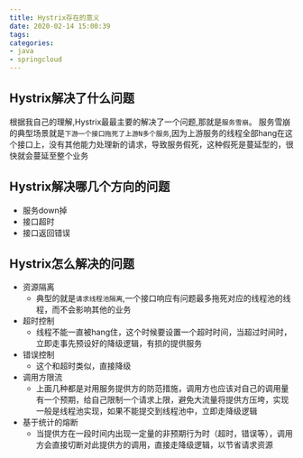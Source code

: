 ```yaml
---
title: Hystrix存在的意义
date: 2020-02-14 15:00:39
tags:
categories:
- java
- springcloud
---
```


## Hystrix解决了什么问题
根据我自己的理解,Hystrix最最主要的解决了一个问题,那就是`服务雪崩`。
服务雪崩的典型场景就是`下游一个接口拖死了上游N多个服务`,因为上游服务的线程全部hang在这个接口上，没有其他能力处理新的请求，导致服务假死，这种假死是蔓延型的，很快就会蔓延至整个业务

## Hystrix解决哪几个方向的问题
- 服务down掉
- 接口超时
- 接口返回错误

## Hystrix怎么解决的问题
- 资源隔离
    - 典型的就是`请求线程池隔离`,一个接口响应有问题最多拖死对应的线程池的线程，而不会影响其他的业务
- 超时控制
    - 线程不能一直被hang住，这个时候要设置一个超时时间，当超过时间时，立即走事先预设好的降级逻辑，有损的提供服务
- 错误控制
    - 这个和超时类似，直接降级
- 调用方限流
    - 上面几种都是对用服务提供方的防范措施，调用方也应该对自己的调用量有一个预期，给自己限制一个请求上限，避免大流量将提供方压垮，实现一般是线程池实现，如果不能提交到线程池中，立即走降级逻辑
- 基于统计的熔断
    - 当提供方在一段时间内出现一定量的非预期行为时（超时，错误等），调用方会直接切断对此提供方的调用，直接走降级逻辑，以节省请求资源